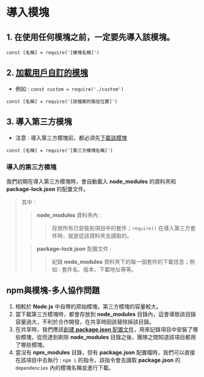 # 導入模塊
## 1. 在使用任何模塊之前，一定要先導入該模塊。
```
const [名稱] = require('[模塊名稱]')
```

## 2. [加載用戶自訂的模塊](./day2/07.使用自訂模組.js)
* 例如 : `const custom = require('./custom')`
```
const [名稱] = require('[該檔案的路徑位置]')
```


## 3. 導入第三方模塊
* 注意 : 導入第三方模塊前，都必須先[下載該模塊](./指令.md)
```
const [名稱] = require('[第三方模塊名稱]')
```
### 導入的第三方模塊
我們初期在導入第三方模塊時，會自動載入 **node_modules** 的資料夾和 **package-lock.json** 的配置文件。
> 其中 :
>> **node_modules** 資料夾內 : 
>> 
>>>存放所有已安裝到項目中的套件；`require()` 在導入第三方套件時，就是從該資料夾去讀取的。
>
>> **package-lock.json** 配置文件 : 
>>>紀錄 **node_modules** 資料夾下的每一個套件的下載信息；例如 : 套件名、版本、下載地址等等。

## npm與模塊-多人協作問題
1. 相較於 **Node.js** 中自帶的原始模塊，第三方模塊的容量較大。
2. 當下載第三方模塊時，都會存放到 **node_modules** 目錄內，這會導致該目錄容量過大，不利於合作開發，在共享時因該替除掉該目錄。
3. 在共享時，我們應該[創建 **package.json** 配置文件](./指令.md)，用來記錄項目中安裝了哪些模塊，從而達到剃除 **node_modules** 目錄之後，團隊之間知道該項目都用了哪些模塊。
4. 當沒有 **npm_modules** 目錄，但有 **package.json** 配置檔時，我們可以直接在該項目中去執行 : `npm i` 的指令，該指令會去讀取 **package.json** 的 `dependencies` 內的模塊名稱並進行下載。